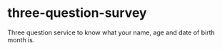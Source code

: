 # three-question-survey
Three question service to know what your name, age and date of birth month is. 
